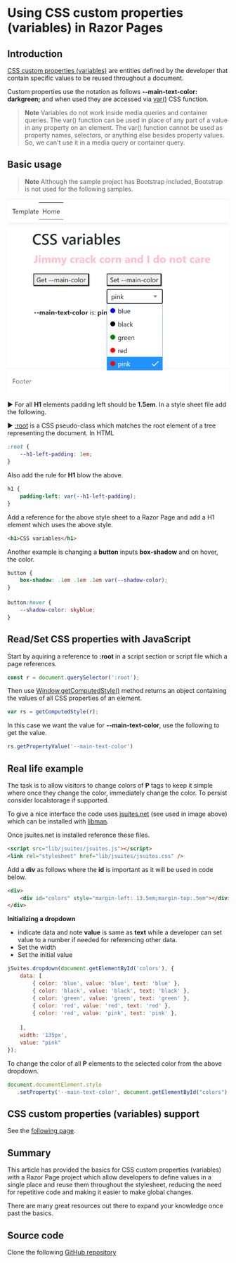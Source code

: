 ﻿# Using CSS custom properties (variables) in Razor Pages

## Introduction

[CSS custom properties (variables)](https://developer.mozilla.org/en-US/docs/Web/CSS/Using_CSS_custom_properties) are entities defined by the developer that contain specific values to be reused throughout a document.

Custom properties use the notation as follows **--main-text-color: darkgreen;** and when used they are accessed via [var()](https://developer.mozilla.org/en-US/docs/Web/CSS/var) CSS function.

> **Note**
> Variables do not work inside media queries and container queries. The var() function can be used in place of any part of a value in any property on an element. The var() function cannot be used as property names, selectors, or anything else besides property values. So, we can't use it in a media query or container query.

## Basic usage

> **Note**
> Although the sample project has Bootstrap included, Bootstrap is not used for the following samples.

![Figure1](assets/figure1.png)

:arrow_forward: For all **H1** elements padding left should be **1.5em**. In a style sheet file add the following.

:arrow_forward: [:root](https://developer.mozilla.org/en-US/docs/Web/CSS/:root) is a  CSS pseudo-class which matches the root element of a tree representing the document. In HTML

```css
:root {
    --h1-left-padding: 1em;
}
```

Also add the rule for **H1** blow the above.

```css
h1 {
    padding-left: var(--h1-left-padding);
}
```

Add a reference for the above style sheet to a Razor Page and add a H1 element which uses the above style.

```html
<h1>CSS variables</h1>
```

Another example is changing a **button** inputs **box-shadow** and on hover, the color.

```css
button {
    box-shadow: .1em .1em .1em var(--shadow-color);
}

button:hover {
    --shadow-color: skyblue;
}
```

## Read/Set CSS properties with JavaScript

Start by aquiring a reference to **:root** in a script section or script file which a page references.

```javascript
const r = document.querySelector(':root');
```

Then use [Window.getComputedStyle()](getComputedStyle) method returns an object containing the values of all CSS properties of an element.

```javascript
var rs = getComputedStyle(r);
```

In this case we want the value for **--main-text-color**, use the following to get the value.

```javascript
rs.getPropertyValue('--main-text-color')
```

## Real life example

The task is to allow visitors to change colors of **P** tags to keep it simple where once they change the color, immediately change the color. To persist consider localstorage if supported.

To give a nice interface the code uses [jsuites.net](https://jsuites.net/v4/) (see used in image above) which can be installed with [libman](https://learn.microsoft.com/en-us/aspnet/core/client-side/libman/libman-vs?view=aspnetcore-7.0).

Once jsuites.net is installed reference these files.

```html
<script src="lib/jsuites/jsuites.js"></script>
<link rel="stylesheet" href="lib/jsuites/jsuites.css" />
```

Add a **div** as follows where the **id** is important as it will be used in code below.

```html
<div>
    <div id="colors" style="margin-left: 13.5em;margin-top:.5em"></div>
</div>
```

**Initializing a dropdown**

- indicate data and note **value** is same as **text** while a developer can set value to a number if needed for referencing other data.
- Set the width
- Set the initial value

```javascript
jSuites.dropdown(document.getElementById('colors'), {
    data: [
        { color: 'blue', value: 'blue', text: 'blue' },
        { color: 'black', value: 'black', text: 'black' },
        { color: 'green', value: 'green', text: 'green' },
        { color: 'red', value: 'red', text: 'red' },
        { color: 'red', value: 'pink', text: 'pink' },

    ],
    width: '135px',
    value: "pink"
});
```

To change the color of all **P** elements to the selected color from the above dropdown.

```javascript
document.documentElement.style
   .setProperty('--main-text-color', document.getElementById("colors").value);
```

## CSS custom properties (variables) support

See the [following page](https://caniuse.com/css-variables).

## Summary

This article has provided the basics for CSS custom properties (variables) with a Razor Page project which allow developers to define values in a single place and reuse them throughout the stylesheet, reducing the need for repetitive code and making it easier to make global changes.

There are many great resources out there to expand your knowledge once past the basics.

## Source code

Clone the following [GitHub repository](https://github.com/karenpayneoregon/web-samples)


